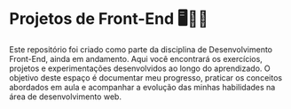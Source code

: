 # Projetos de Front-End 🖥️🧑‍💻
Este repositório foi criado como parte da disciplina de Desenvolvimento Front-End, ainda em andamento. Aqui você encontrará os exercícios, projetos e experimentações desenvolvidos ao longo do aprendizado.
O objetivo deste espaço é documentar meu progresso, praticar os conceitos abordados em aula e acompanhar a evolução das minhas habilidades na área de desenvolvimento web.

